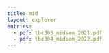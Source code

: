 ```yaml
---
title: mid
layout: explorer
entries:
  - pdf: tbc303_midsem_2021.pdf
  - pdf: tbc304_midsem_2022.pdf
---
```

